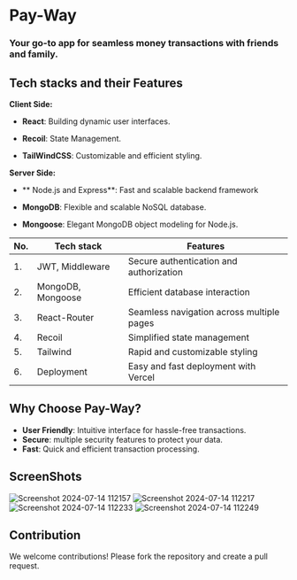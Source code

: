 # Pay-Way 
### Your go-to app for seamless money transactions with friends and family.

## Tech stacks and their Features 

**Client Side:**

- **React**: Building dynamic user interfaces.

- **Recoil**: State Management.

- **TailWindCSS**: Customizable and efficient styling.

**Server Side:**

- ** Node.js and Express**: Fast and scalable backend framework

- **MongoDB**: Flexible and scalable NoSQL database.

- **Mongoose**: Elegant MongoDB object modeling for Node.js.

| No. | Tech stack | Features | 
| -------- | -------- | -------- | 
|1. | JWT, Middleware | Secure authentication and authorization |
|2. | MongoDB, Mongoose | Efficient database interaction |
|3. | React-Router | Seamless navigation across multiple pages |
|4. | Recoil | Simplified state management |
|5. | Tailwind | Rapid and customizable styling |
|6. | Deployment | Easy and fast deployment with Vercel |

## Why Choose Pay-Way?
- **User Friendly**: Intuitive interface for hassle-free transactions.
- **Secure**: multiple security features to protect your data.
- **Fast**: Quick and efficient transaction processing.

## ScreenShots
![Screenshot 2024-07-14 112157](https://github.com/user-attachments/assets/59a462a5-ebd1-4859-8127-a0ac4d054096)
![Screenshot 2024-07-14 112217](https://github.com/user-attachments/assets/baeff50a-8206-4c9c-a8c4-0312c5d51191)
![Screenshot 2024-07-14 112233](https://github.com/user-attachments/assets/8c4a9204-f4ff-4f2f-b4b7-53659434edfd)
![Screenshot 2024-07-14 112249](https://github.com/user-attachments/assets/08e2baba-56db-4d2c-9da0-0b3b48f322b3)

## Contribution
We welcome contributions! Please fork the repository and create a pull request.
